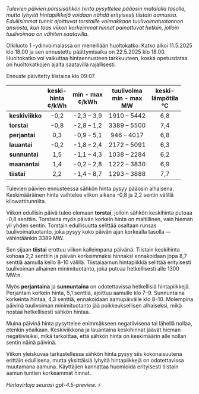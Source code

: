 *Tulevien päivien pörssisähkön hinta pysyttelee pääosin matalalla tasolla, mutta lyhyitä hintapiikkejä voidaan nähdä erityisesti tiistain aamussa. Edullisimmat tunnit ajoittuvat torstaille voimakkaan tuulivoimatuotannon ansiosta, kun taas viikon korkeimmat hinnat painottuvat hetkiin, jolloin tuulivoimaa on vähiten saatavilla.*

Olkiluoto 1 -ydinvoimalassa on meneillään huoltokatko. Katko alkoi 11.5.2025 klo 18.00 ja sen ennustettu päättymisaika on 22.5.2025 klo 18.00. Huoltokatko voi vaikuttaa hintaennusteen tarkkuuteen, koska opetusdataa on huoltokatkojen ajalta saatavilla rajallisesti.

Ennuste päivitetty tiistaina klo 09:07.

|              | keski-<br>hinta<br>¢/kWh | min - max<br>¢/kWh | tuulivoima<br>min - max<br>MW | keski-<br>lämpötila<br>°C |
|:-------------|:----------------:|:----------------:|:-------------:|:-------------:|
| **keskiviikko** | -0,2 | -2,3 – 3,9 | 1910 – 5442 | 6,8 |
| **torstai**     | -0,8 | -2,8 – 1,2 | 3389 – 5500 | 7,4 |
| **perjantai**   | 0,3  | -0,9 – 5,1 | 946 – 4017  | 6,8 |
| **lauantai**    | -0,2 | -1,8 – 2,4 | 2172 – 5091 | 6,3 |
| **sunnuntai**   | 1,5  | -1,1 – 4,3 | 1038 – 2284 | 6,2 |
| **maanantai**   | 1,4  | -0,2 – 2,8 | 1222 – 3830 | 6,9 |
| **tiistai**     | 2,2  | -1,4 – 8,7 | 1293 – 3888 | 7,7 |

Tulevien päivien ennusteessa sähkön hinta pysyy pääosin alhaisena. Keskimääräinen hinta vaihtelee viikon aikana -0,8 ja 2,2 sentin välillä kilowattitunnilta.

Viikon edullisin päivä tulee olemaan **torstai**, jolloin sähkön keskihinta putoaa -0,8 senttiin. Torstaina myös päivän korkein hinta on maltillinen, vain hieman yli yhden sentin. Torstain edullisuutta selittää osaltaan runsas tuulivoimatuotanto, joka pysyy koko päivän ajan korkealla tasolla — vähintäänkin 3389 MW.

Sen sijaan **tiistai** erottuu viikon kalleimpana päivänä. Tiistain keskihinta kohoaa 2,2 senttiin ja päivän korkeimmaksi hinnaksi ennakoidaan jopa 8,7 senttiä aamulla kello 8–10 välillä. Tiistaiaamun hintapiikkiä selittää erityisesti tuulivoiman alhainen minimituotanto, joka putoaa hetkellisesti alle 1300 MW:n.

Myös **perjantaina** ja **sunnuntaina** on odotettavissa hetkellisiä hintapiikkejä. Perjantain korkein hinta, 5,1 senttiä, ajoittuu aamulle klo 7–9. Sunnuntaina korkeinta hintaa, 4,3 senttiä, ennakoidaan aamupäivälle klo 8–10. Molempina päivinä tuulivoiman minimituotanto jää poikkeuksellisen alhaiseksi, mikä nostaa hetkellisesti sähkön hintaa.

Muina päivinä hinta pysyttelee enimmäkseen negatiivisena tai lähellä nollaa, etenkin yöaikaan. Keskiviikkona ja lauantaina keskihinnat jäävät hieman negatiivisiksi, mikä tarkoittaa, että sähkön hinta on keskimäärin alle nollan sentin näinä päivinä.

Viikon yleiskuvaa tarkastellessa sähkön hinta pysyy siis kokonaisuutena erittäin edullisena, mutta yksittäisiä lyhyitä hintapiikkejä on odotettavissa muutamana aamuna. Käyttäjien kannattaa huomioida erityisesti tiistain aamun tuntien korkeammat hinnat.

*Hintavirtoja seurasi gpt-4.5-preview.* ⚡
